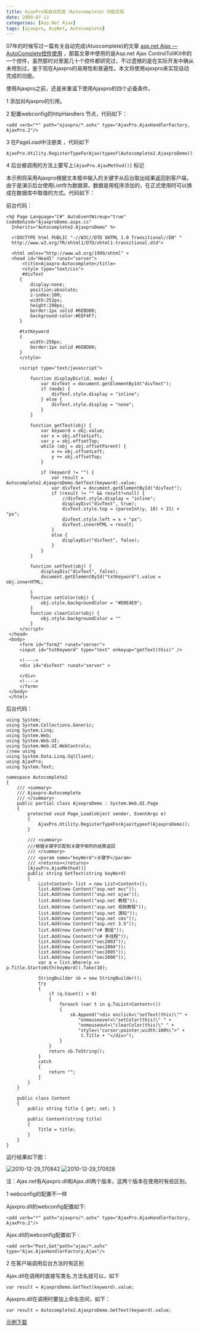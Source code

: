 ```yaml
---
title: AjaxPro版自动完成（Autocomplete）功能实现
date: 2009-07-13
categories: [Asp.Net Ajax]
tags: [ajaxpro, AspNet, Autocomplete]
---
```


07年的时候写过一篇有关自动完成(Atuocomplete)的文章 [asp.net Ajax —AutoComplete控件使用](http://www.cnblogs.com/oec2003/archive/2007/08/18/860870.html) ，那篇文章中使用的是Asp.net Ajax ControlTollKit中的一个控件，虽然那时对里面几十个控件都研究过，不过遗憾的是在实际开发中确从未用到过，鉴于现在Ajaxpro的易用性和普遍性，本文将使用ajaxpro来实现自动完成的功能。
<!--more-->

使用Ajaxpro之前，还是来重温下使用Ajaxpro的四个必备条件。

1 添加对Ajaxpro的引用。

2 配置webconfig的httpHandlers 节点，代码如下：

```
<add verb="*" path="ajaxpro/*.ashx" type="AjaxPro.AjaxHandlerFactory, AjaxPro.2"/>
```

3 在PageLoad中注册类 ，代码如下

```
AjaxPro.Utility.RegisterTypeForAjax(typeof(Autocomplete2.AjaxproDemo));
```

4 后台被调用的方法上要写上`[AjaxPro.AjaxMethod()]` 标记

本示例将采用Ajaxpro根据文本框中输入的关键字从后台取出结果返回到客户端，由于是演示后台使用List作为数据源，数据是用程序添加的，在正式使用时可以换成在数据库中取值的方式。代码如下：

前台代码：

```
<%@ Page Language="C#" AutoEventWireup="true" CodeBehind="AjaxproDemo.aspx.cs"
  Inherits="Autocomplete2.AjaxproDemo" %>

  <!DOCTYPE html PUBLIC "-//W3C//DTD XHTML 1.0 Transitional//EN" "
  http://www.w3.org/TR/xhtml1/DTD/xhtml1-transitional.dtd">

  <html xmlns="http://www.w3.org/1999/xhtml" >
  <head id="Head1" runat="server">
      <title>Ajaxpro-Autocomplete</title>
      <style type="text/css">
      #divText
     {
         display:none;
         position:absolute;
         z-index:100;
         width:252px;
         height:200px;
         border:1px solid #6EBDD0;
         background-color:#EEF4F7;
     }

     #txtKeyword
     {
         width:250px;
         border:1px solid #6EBDD0;
     }
     </style>

     <script type="text/javascript">

         function displayDiv(id, mode) {
             var divText = document.getElementById("divText");
             if (mode) {
                 divText.style.display = "inline";
             } else {
                 divText.style.display = "none";
             }
         }

         function getText(obj) {
             var keyword = obj.value;
             var x = obj.offsetLeft;
             var y = obj.offsetTop;
             while (obj = obj.offsetParent) {
                 x += obj.offsetLeft;
                 y += obj.offsetTop;
             }

             if (keyword != "") {
                 var result = Autocomplete2.AjaxproDemo.GetText(keyword).value;
                 var divText = document.getElementById("divText");
                 if (result != "" && result!=null) {
                     //divText.style.display = "inline";
                     displayDiv("divText", true);
                     divText.style.top = (parseInt(y, 10) + 21) + "px";
                     divText.style.left = x + "px";
                     divText.innerHTML = result;
                 }
                 else {
                     displayDiv("divText", false);
                 }
             }
         }

         function setText(obj) {
             displayDiv("divText", false);
             document.getElementById("txtKeyword").value = obj.innerHTML;

         }
         function setColor(obj) {
             obj.style.backgroundColor = "#D0E4E9";
         }
         function clearColor(obj) {
             obj.style.backgroundColor = ""
         }
     </script>
 </head>
 <body>
     <form id="form2" runat="server">
     <input id="txtKeyword" type="text" onkeyup="getText(this)" />

     <!---->
     <div id="divText" runat="server" >

     </div>
     <!---->
     </form>
 </body>
 </html> 
```

后台代码：

```
using System;
using System.Collections.Generic;
using System.Linq;
using System.Web;
using System.Web.UI;
using System.Web.UI.WebControls;
//new using
using System.Data.Linq.SqlClient;
using AjaxPro;
using System.Text;

namespace Autocomplete2
{
    /// <summary>
    /// Ajaxpro-Autocomplete
    /// </summary>
    public partial class AjaxproDemo : System.Web.UI.Page
    {
        protected void Page_Load(object sender, EventArgs e)
        {
            AjaxPro.Utility.RegisterTypeForAjax(typeof(AjaxproDemo));
        }

        /// <summary>
        ///根据关键字匹配和关键字相符的结果返回
        /// </summary>
        /// <param name="keyWord">关键字</param>
        /// <returns></returns>
        [AjaxPro.AjaxMethod()]
        public string GetText(string keyWord)
        {
            List<Content> list = new List<Content>();
            list.Add(new Content("asp.net mvc"));
            list.Add(new Content("asp.net ajax"));
            list.Add(new Content("asp.net 教程"));
            list.Add(new Content("asp.net 视频教程"));
            list.Add(new Content("asp.net 源码"));
            list.Add(new Content("asp.net cms"));
            list.Add(new Content("asp.net 3.5"));
            list.Add(new Content("c# 数组"));
            list.Add(new Content("c# 多线程"));
            list.Add(new Content("oec2003"));
            list.Add(new Content("oec2004"));
            list.Add(new Content("oec2005"));
            list.Add(new Content("oec2006"));
            var q = list.Where(p => p.Title.StartsWith(keyWord)).Take(10);

            StringBuilder sb = new StringBuilder();
            try
            {
                if (q.Count() > 0)
                {
                    foreach (var t in q.ToList<Content>())
                    {
                        sb.Append("<div onclick=\"setText(this)\"" +
                           "onmouseover=\"setColor(this)\" " +
                           "onmouseout=\"clearColor(this)\" " +
                           "style=\"cursor:pointer;width:100%\">" +
                            t.Title + "</div>");
                    }
                }
                return sb.ToString();
            }
            catch
            {
                return "";
            }
        }
    }

    public class Content
    {
        public string Title { get; set; }

        public Content(string title)
        {
            Title = title;
        }
    }
}
```

运行结果如下图：

![2010-12-29_170842](http://fwhyy.com/img/post/2010-12-29_170842.gif)
![2010-12-29_170928](http://fwhyy.com/img/post/2010-12-29_170928.gif)

注：Ajax.net有Ajaxpro.dll和Ajax.dll两个版本，这两个版本在使用时有些区别。

1 webconfig的配置不一样

Ajaxpro.dll的webconfig配置如下:

```
<add verb="*" path="ajaxpro/*.ashx" type="AjaxPro.AjaxHandlerFactory, AjaxPro.2"/>
```

Ajax.dll的webconfig配置如下 :

```
<add verb="Post,Get"path="ajax/*.ashx" type="Ajax.AjaxHandlerFactory,Ajax"/>
```

2 在客户端调用后台方法时有区别

Ajax.dll在调用时直接写类名.方法名就可以，如下

```
var result = AjaxproDemo.GetText(keyword).value;
```

Ajaxpro.dll在调用时要加上命名空间，如下：

```
var result = Autocomplete2.AjaxproDemo.GetText(keyword).value;
```

[示例下载](http://files.cnblogs.com/oec2003/Autocomplete2.rar)


